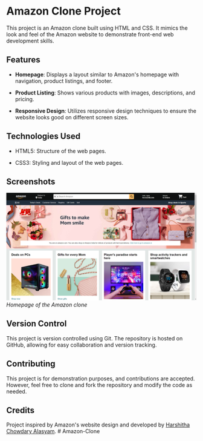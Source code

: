 # Amazon Clone Project

This project is an Amazon clone built using HTML and CSS. It mimics the look and feel of the Amazon website to demonstrate front-end web development skills.

## Features

- **Homepage**: Displays a layout similar to Amazon's homepage with navigation, product listings, and footer.
  
- **Product Listing**: Shows various products with images, descriptions, and pricing.

- **Responsive Design**: Utilizes responsive design techniques to ensure the website looks good on different screen sizes.

## Technologies Used

- HTML5: Structure of the web pages.
  
- CSS3: Styling and layout of the web pages.

## Screenshots

![Homepage](homepage.png)
*Homepage of the Amazon clone*


## Version Control
This project is version controlled using Git. The repository is hosted on GitHub, allowing for easy collaboration and version tracking.

## Contributing
This project is for demonstration purposes, and contributions are accepted. However, feel free to clone and fork the repository and modify the code as needed.


## Credits
Project inspired by Amazon's website design and developed by [Harshitha Chowdary Alasyam](https://github.com/alasyam31).
#   A m a z o n - C l o n e 
 
 